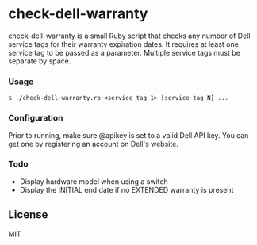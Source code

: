 # check-dell-warranty

check-dell-warranty is a small Ruby script that checks any number of Dell service tags for their warranty expiration dates. It requires at least one service tag to be passed as a parameter. Multiple service tags must be separate by space.

### Usage
```$ ./check-dell-warranty.rb <service tag 1> [service tag N] ...```

### Configuration
Prior to running, make sure @apikey is set to a valid Dell API key. You can get one by registering an account on Dell's website.

### Todo
- Display hardware model when using a switch
- Display the INITIAL end date if no EXTENDED warranty is present

License
---
MIT
